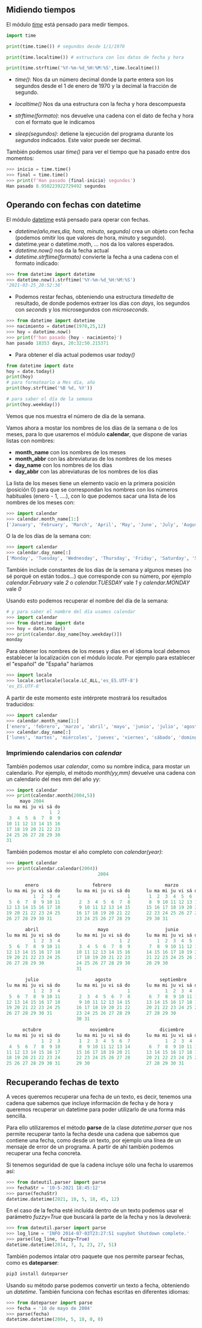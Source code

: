 ## Midiendo tiempos

El módulo *[time](https://docs.python.org/3/library/time.html)* está pensado para medir tiempos. 

```python
import time

print(time.time()) # segundos desde 1/1/1970

print(time.localtime()) # estructura con los datos de fecha y hora 

print(time.strftime('%Y-%m-%d_%H:%M:%S',time.localtime())
```
* *time()*: Nos da un número decimal donde la parte entera son los segundos desde el 1 de enero de 1970 y la decimal la fracción de segundo.

* *localtime()* Nos da una estructura con la fecha y hora descompuesta

* *strftime(formato)*: nos devuelve una cadena con el dato de fecha y hora con el formato que le indicamos

* *sleep(segundos)*: detiene la ejecución del programa durante los *segundos* indicados. Este valor puede ser decimal.

También podemos usar *time()* para ver el tiempo que ha pasado entre dos momentos:

```python
>>> inicio = time.time()
>>> final = time.time()
>>> print(f'Han pasado {final-inicio} segundos')
Han pasado 8.950223922729492 segundos
```

## Operando con fechas con datetime

El módulo [datetime](https://docs.python.org/3/library/datetime.html) está pensado para operar con fechas.

* *datetime(año,mes,dia, hora, minuto, segundo)* crea un objeto con fecha (podemos omitir los que valores de hora, minuto y segundo).
* datetime.year o datetime.moth, ... nos da los valores esperados.
* *datetime.now()* nos da la fecha actual
* *datetime.strftime(formato)* convierte la fecha a una cadena con el formato indicado:
```python
>>> from datetime import datetime
>>> datetime.now().strftime('%Y-%m-%d_%H:%M:%S')
'2021-03-25_20:52:38'
```

* Podemos restar fechas, obteniendo una estructura *timedelta* de resultado, de donde podemos extraer los días con *days*, los segundos con *seconds* y los microsegundos con *microseconds*.

```python
>>> from datetime import datetime
>>> nacimiento = datetime(1970,25,12)
>>> hoy = datetime.now()
>>> print(f'han pasado {hoy - nacimiento}')
han pasado 18353 days, 20:32:50.215371
```

* Para obtener el día actual podemos usar *today()*

```python
from datetime import date
hoy = date.today()
print(hoy)
# para formatearlo a Mes día, año
print(hoy.strftime('%B %d, %Y'))

# para saber el día de la semana
print(hoy.weekday())
```
Vemos que nos muestra el número de día de la semana.

Vamos ahora a mostar los nombres de los días de la semana o de los meses, para lo que usaremos el módulo **calendar**, que dispone de varias listas con nombres:

* **month_name** con los nombres de los meses
* **month_abbr** con las abreviaturas de los nombres de los meses
* **day_name** con los nombres de los días
* **day_abbr** con las abreviaturas de los nombres de los días

La lista de los meses tiene un elemento vacío en la primera posición (posición 0) para que se correspondan los nombres con los números habituales (enero - 1, ....), con lo que podemos sacar una lista de los nombres de los meses con: 

```python
>>> import calendar
>>> calendar.month_name[1:]
['January', 'February', 'March', 'April', 'May', 'June', 'July', 'August', 'September', 'October', 'November', 'December']
```

O la de los días de la semana con:

```python
>>> import calendar
>>> calendar.day_name[:]
['Monday', 'Tuesday', 'Wednesday', 'Thursday', 'Friday', 'Saturday', 'Sunday']
```
También include constantes de los días de la semana y algunos meses (no sé porqué on están todos...) que corresponde con su número, por ejemplo *calendar.February* vale *2* o *calendar.TUESDAY* vale *1* y *calendar.MONDAY* vale *0* 

Usando esto podemos recuperar el nombre del día de la semana:

```python
# y para saber el nombre del día usamos calendar
>>> import calendar
>>> from datetime import date
>>> hoy = date.today()
>>> print(calendar.day_name[hoy.weekday()])
monday
```

Para obtener los nombres de los meses y días en el idioma local debemos establecer la localización con el módulo *locale*. Por ejemplo para establecer el "español" de "España" haríamos

```python
>>> import locale
>>> locale.setlocale(locale.LC_ALL,'es_ES.UTF-8')
'es_ES.UTF-8'
```
A partir de este momento este intérprete mostrará los resultados traducidos:

```python
>>> import calendar
>>> calendar.month_name[1:]
['enero', 'febrero', 'marzo', 'abril', 'mayo', 'junio', 'julio', 'agosto', 'septiembre', 'octubre', 'noviembre', 'diciembre']
>>> calendar.day_name[:]
['lunes', 'martes', 'miércoles', 'jueves', 'viernes', 'sábado', 'domingo']
```

### Imprimiendo calendarios con *calendar*

También podemos usar *calendar*, como su nombre indica, para mostar un calendario. Por ejemplo, el método *month(yy,mm)* devuelve una cadena con un calendario del mes mm del año yy:

```python
>>> import calendar
>>> print(calendar.month(2004,5))
     mayo 2004
lu ma mi ju vi sá do
                1  2
 3  4  5  6  7  8  9
10 11 12 13 14 15 16
17 18 19 20 21 22 23
24 25 26 27 28 29 30
31
```

También podemos mostar el año completo con *calendar(year)*:

```python
>>> import calendar
>>> print(calendar.calendar(2004))
                                  2004

       enero                    febrero                    marzo
lu ma mi ju vi sá do      lu ma mi ju vi sá do      lu ma mi ju vi sá do
          1  2  3  4                         1       1  2  3  4  5  6  7
 5  6  7  8  9 10 11       2  3  4  5  6  7  8       8  9 10 11 12 13 14
12 13 14 15 16 17 18       9 10 11 12 13 14 15      15 16 17 18 19 20 21
19 20 21 22 23 24 25      16 17 18 19 20 21 22      22 23 24 25 26 27 28
26 27 28 29 30 31         23 24 25 26 27 28 29      29 30 31

       abril                      mayo                     junio
lu ma mi ju vi sá do      lu ma mi ju vi sá do      lu ma mi ju vi sá do
          1  2  3  4                      1  2          1  2  3  4  5  6
 5  6  7  8  9 10 11       3  4  5  6  7  8  9       7  8  9 10 11 12 13
12 13 14 15 16 17 18      10 11 12 13 14 15 16      14 15 16 17 18 19 20
19 20 21 22 23 24 25      17 18 19 20 21 22 23      21 22 23 24 25 26 27
26 27 28 29 30            24 25 26 27 28 29 30      28 29 30
                          31

       julio                     agosto                  septiembre
lu ma mi ju vi sá do      lu ma mi ju vi sá do      lu ma mi ju vi sá do
          1  2  3  4                         1             1  2  3  4  5
 5  6  7  8  9 10 11       2  3  4  5  6  7  8       6  7  8  9 10 11 12
12 13 14 15 16 17 18       9 10 11 12 13 14 15      13 14 15 16 17 18 19
19 20 21 22 23 24 25      16 17 18 19 20 21 22      20 21 22 23 24 25 26
26 27 28 29 30 31         23 24 25 26 27 28 29      27 28 29 30
                          30 31

      octubre                  noviembre                 diciembre
lu ma mi ju vi sá do      lu ma mi ju vi sá do      lu ma mi ju vi sá do
             1  2  3       1  2  3  4  5  6  7             1  2  3  4  5
 4  5  6  7  8  9 10       8  9 10 11 12 13 14       6  7  8  9 10 11 12
11 12 13 14 15 16 17      15 16 17 18 19 20 21      13 14 15 16 17 18 19
18 19 20 21 22 23 24      22 23 24 25 26 27 28      20 21 22 23 24 25 26
25 26 27 28 29 30 31      29 30                     27 28 29 30 31

```


## Recuperando fechas de texto

A veces queremos recuperar una fecha de un texto, es decir, tenemos una cadena que sabemos que incluye información de fecha y de hora y queremos recuperar un datetime para poder utilizarlo de una forma más sencilla.

Para ello utilizaremos el método **parse** de la clase *datetime.parser* que nos permite recuperar tanto la fecha desde una cadena que sabemos que contiene una fecha, como desde un texto, por ejemplo una línea de un mensaje de error de un programa. A partir de ahí también podemos recuperar una fecha concreta.

Si tenemos seguridad de que la cadena incluye sólo una fecha lo usaremos así:

```python
>>> from dateutil.parser import parse
>>> fechaStr = '10-5-2021 18:45:12'
>>> parse(fechaStr)
datetime.datetime(2021, 10, 5, 18, 45, 12)
```

En el caso de la fecha esté incluída dentro de un texto podemos usar el parámetro *fuzzy=True* que buscará la parte de la fecha y nos la devolverá:

```python
>>> from dateutil.parser import parse
>>> log_line = 'INFO 2014-07-03T23:27:51 supybot Shutdown complete.'
>>> parse(log_line, fuzzy=True)
datetime.datetime(2014, 7, 3, 23, 27, 51)
```

También podemos intalar otro paquete que nos permite parsear fechas, como es **dateparser**:

```sh
pip3 install dateparser
```

Usando su método parse podemos convertir un texto a fecha, obteniendo un *datetime*. También funciona con fechas escritas en diferentes idiomas:

```python
>>> from dateparser import parse
>>> fecha = '18 de mayo de 2004'
>>> parse(fecha)
datetime.datetime(2004, 5, 18, 0, 0)
```
